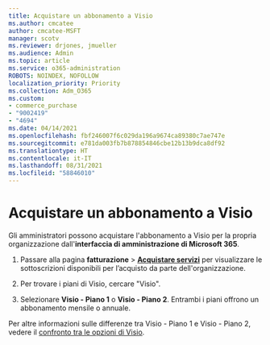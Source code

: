 ```yaml
---
title: Acquistare un abbonamento a Visio
ms.author: cmcatee
author: cmcatee-MSFT
manager: scotv
ms.reviewer: drjones, jmueller
ms.audience: Admin
ms.topic: article
ms.service: o365-administration
ROBOTS: NOINDEX, NOFOLLOW
localization_priority: Priority
ms.collection: Adm_O365
ms.custom:
- commerce_purchase
- "9002419"
- "4694"
ms.date: 04/14/2021
ms.openlocfilehash: fbf246007f6c029da196a9674ca89380c7ae747e
ms.sourcegitcommit: e781da003fb7b878854846cbe12b13b9dca8df92
ms.translationtype: HT
ms.contentlocale: it-IT
ms.lasthandoff: 08/31/2021
ms.locfileid: "58846010"
---
```

# <a name="purchase-visio-subscription"></a>Acquistare un abbonamento a Visio

Gli amministratori possono acquistare l'abbonamento a Visio per la propria organizzazione dall'**interfaccia di amministrazione di Microsoft 365**.

1. Passare alla pagina **fatturazione** > **[Acquistare servizi](https://go.microsoft.com/fwlink/p/?linkid=868433)** per visualizzare le sottoscrizioni disponibili per l’acquisto da parte dell'organizzazione.

2. Per trovare i piani di Visio, cercare "Visio".

3. Selezionare **Visio - Piano 1** o **Visio - Piano 2**. Entrambi i piani offrono un abbonamento mensile o annuale.

Per altre informazioni sulle differenze tra Visio - Piano 1 e Visio - Piano 2, vedere il [confronto tra le opzioni di Visio](https://products.office.com/Visio/microsoft-visio-plans-and-pricing-compare-visio-options).
